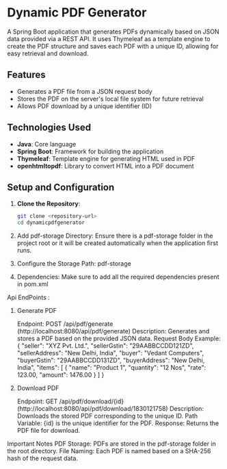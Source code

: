 # Dynamic PDF Generator

A Spring Boot application that generates PDFs dynamically based on JSON data provided via a REST API. It uses Thymeleaf as a template engine to create the PDF structure and saves each PDF with a unique ID, allowing for easy retrieval and download.

## Features
- Generates a PDF file from a JSON request body
- Stores the PDF on the server's local file system for future retrieval
- Allows PDF download by a unique identifier (ID)

## Technologies Used
- **Java**: Core language
- **Spring Boot**: Framework for building the application
- **Thymeleaf**: Template engine for generating HTML used in PDF
- **openhtmltopdf**: Library to convert HTML into a PDF document

## Setup and Configuration

1. **Clone the Repository**:
   ```bash
   git clone <repository-url>
   cd dynamicpdfgenerator

2. Add pdf-storage Directory:
    Ensure there is a pdf-storage folder in the project root or it will be created automatically when the application first runs.

3. Configure the Storage Path: pdf-storage
	
4. Dependencies:
	Make sure to add all the required dependencies present in pom.xml

Api EndPoints : 

1. Generate PDF

    Endpoint: POST /api/pdf/generate (http://localhost:8080/api/pdf/generate)
    Description: Generates and stores a PDF based on the provided JSON data.
    Request Body Example:
	{
    "seller": "XYZ Pvt. Ltd.",
    "sellerGstin": "29AABBCCDD121ZD",
    "sellerAddress": "New Delhi, India",
    "buyer": "Vedant Computers",
    "buyerGstin": "29AABBCCDD131ZD",
    "buyerAddress": "New Delhi, India",
    "items": [
        {
            "name": "Product 1",
            "quantity": "12 Nos",
            "rate": 123.00,
            "amount": 1476.00
        }
    ]
}

2. Download PDF

    Endpoint: GET /api/pdf/download/{id} (http://localhost:8080/api/pdf/download/1830121758)
    Description: Downloads the stored PDF corresponding to the unique ID.
    Path Variable: {id} is the unique identifier for the PDF.
    Response: Returns the PDF file for download.
	
Important Notes
    PDF Storage: PDFs are stored in the pdf-storage folder in the root directory.
    File Naming: Each PDF is named based on a SHA-256 hash of the request data.